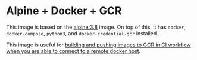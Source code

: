 # Alpine + Docker + GCR

This image is based on the [alpine:3.8](https://hub.docker.com/_/alpine/) image. On top of this, it has `docker`, `docker-compose`, `python3`, and `docker-credential-gcr` installed.

This image is useful for [building and pushing images to GCR in CI workflow when you are able to connect to a remote docker host](https://circleci.com/docs/2.0/building-docker-images/).
